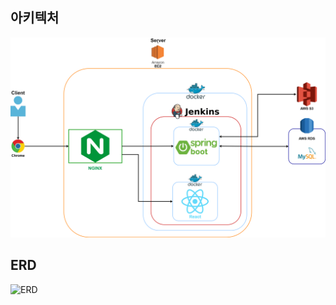 ## 아키텍처

![Architecture](/Docs/Images/Architecture.png)

## ERD

![ERD](/Docs/Images/Boarda%20ERD.png)
